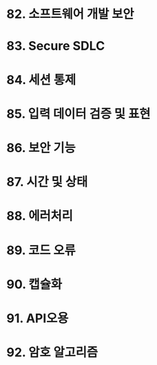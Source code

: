 # 82. 소프트웨어 개발 보안

# 83. Secure SDLC

# 84. 세션 통제

# 85. 입력 데이터 검증 및 표현

# 86. 보안 기능

# 87. 시간 및 상태

# 88. 에러처리

# 89. 코드 오류

# 90. 캡슐화

# 91. API오용

# 92. 암호 알고리즘